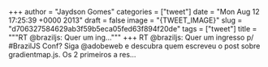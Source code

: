 
+++
author = "Jaydson Gomes"
categories = ["tweet"]
date = "Mon Aug 12 17:25:39 +0000 2013"
draft = false
image = "{TWEET_IMAGE}"
slug = "d706327584629ab3f59b5eca05fed63f894f20de"
tags = ["tweet"]
title = """RT @braziljs: Quer um ing..."""
+++
RT @braziljs: Quer um ingresso p/ #BrazilJS Conf? Siga @adobeweb e descubra quem escreveu o post sobre gradientmap.js. Os 2 primeiros a res…
